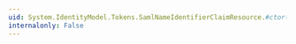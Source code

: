 ```yaml
---
uid: System.IdentityModel.Tokens.SamlNameIdentifierClaimResource.#ctor(System.String,System.String,System.String)
internalonly: False
---
```


